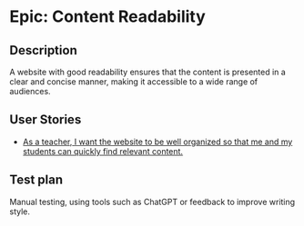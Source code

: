 # Epic: Content Readability
## Description
A website with good readability ensures that the content is presented in a clear and concise manner, making it accessible to a wide range of audiences.
## User Stories
* [As a teacher, I want the website to be well organized so that me and my students can quickly find relevant content.](UserStories/story4.md)

## Test plan
Manual testing, using tools such as ChatGPT or feedback to improve writing style.